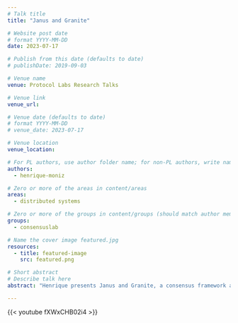 ```yaml
---
# Talk title
title: "Janus and Granite"

# Website post date
# format YYYY-MM-DD
date: 2023-07-17

# Publish from this date (defaults to date)
# publishDate: 2019-09-03

# Venue name
venue: Protocol Labs Research Talks

# Venue link
venue_url:

# Venue date (defaults to date)
# format YYYY-MM-DD
# venue_date: 2023-07-17

# Venue location
venue_location:

# For PL authors, use author folder name; for non-PL authors, write name as in paper within ""
authors:
  - henrique-moniz

# Zero or more of the areas in content/areas
areas:
  - distributed systems

# Zero or more of the groups in content/groups (should match author membership)
groups:
  - consensuslab

# Name the cover image featured.jpg
resources:
  - title: featured-image
    src: featured.png

# Short abstract
# Describe talk here
abstract: "Henrique presents Janus and Granite, a consensus framework and algorithm to bring fast finality to the Filecoin network."

---
```


{{< youtube fXWxCHB02i4 >}}
